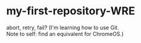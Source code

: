 # my-first-repository-WRE
abort, retry, fail?
(I'm learning how to use Git.<br>Note to self: find an equivalent for ChromeOS.)